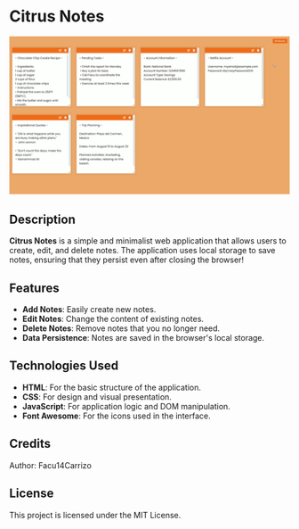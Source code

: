 # Citrus Notes

![Citrus App Demo](Assets/CitrusNotes-Demo.gif)

## Description

**Citrus Notes** is a simple and minimalist web application that allows users to create, edit, and delete notes. The application uses local storage to save notes, ensuring that they persist even after closing the browser!

## Features

- **Add Notes**: Easily create new notes.
- **Edit Notes**: Change the content of existing notes.
- **Delete Notes**: Remove notes that you no longer need.
- **Data Persistence**: Notes are saved in the browser's local storage.

## Technologies Used

- **HTML**: For the basic structure of the application.
- **CSS**: For design and visual presentation.
- **JavaScript**: For application logic and DOM manipulation.
- **Font Awesome**: For the icons used in the interface.

## Credits
Author: Facu14Carrizo

## License
This project is licensed under the MIT License.
